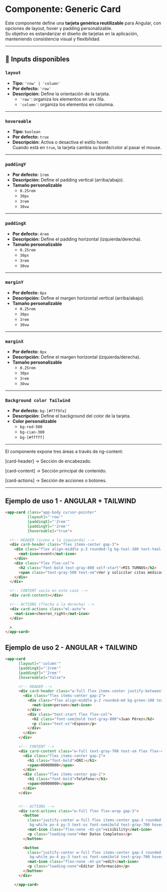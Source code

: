 # Componente: Generic Card

Este componente define una **tarjeta genérica reutilizable** para Angular, con opciones de layout, hover y padding personalizable.  
Su objetivo es estandarizar el diseño de tarjetas en la aplicación, manteniendo consistencia visual y flexibilidad.

---

## 🔧 Inputs disponibles

### `layout`
- **Tipo:** `'row' | 'column'`
- **Por defecto:** `'row'`
- **Descripción:** Define la orientación de la tarjeta.
  - `'row'`: organiza los elementos en una fila.
  - `'column'`: organiza los elementos en columna.

---

### `hovereable`
- **Tipo:** `boolean`
- **Por defecto:** `true`
- **Descripción:** Activa o desactiva el estilo hover.  
  Cuando está en `true`, la tarjeta cambia su borde/color al pasar el mouse.

---

### `paddingY`
- **Por defecto:** `1rem`
- **Descripción:** Define el padding vertical (arriba/abajo).
- **Tamaño personalizable**
  -  `0.25rem`
  -  `30px`
  -  `3rem`
  -  `30vw`


---

### `paddingX`
- **Por defecto:** `4rem`
- **Descripción:** Define el padding horizontal (izquierda/derecha).
- **Tamaño personalizable**
  -  `0.25rem`
  -  `30px`
  -  `3rem`
  -  `30vw`

---

### `marginY`
- **Por defecto:** `0px`
- **Descripción:** Define el margen horizontal vertical (arriba/abajo).
- **Tamaño personalizable**
  -  `0.25rem`
  -  `30px`
  -  `3rem`
  -  `30vw`

---

### `marginX`
- **Por defecto:** `0px`
- **Descripción:** Define el margen horizontal (izquierda/derecha).
- **Tamaño personalizable**
  -  `0.25rem`
  -  `30px`
  -  `3rem`
  -  `30vw`

---

### `Background color Tailwind`
- **Por defecto:** `bg-[#f7f9fa]`
- **Descripción:** Define el background del color de la tarjeta.
- **Color personalizable**
  -  `bg-red-500`
  -  `bg-cian-300`
  -  `bg-[#fffff]`

---

El componente expone tres áreas a través de ng-content:

[card-header] → Sección de encabezado.

[card-content] → Sección principal de contenido.

[card-actions] → Sección de acciones o botones.

---

##  Ejemplo de uso 1 - ANGULAR + TAILWIND

```html
<app-card class="app-body cursor-pointer"
          [layout]="'row'"
          [paddingX]="'2rem'"
          [paddingY]="'2rem'"
          [hovereable]="true">

  <!-- HEADER (icono a la izquierda) -->
  <div card-header class="flex items-center gap-3">
    <div class="flex align-middle p-3 rounded-lg bg-teal-100 text-teal-600">
      <mat-icon>event</mat-icon>
    </div>
    <div class="flex flex-col">
      <h2 class="font-bold text-gray-800 self-start">MIS TURNOS</h2>
      <span class="text-gray-500 text-sm">Ver y solicitar citas médicas</span>
    </div>
  </div>

  <!-- CONTENT vacío en este caso -->
  <div card-content></div>

  <!-- ACTIONS (flecha a la derecha) -->
  <div card-actions class="ml-auto">
    <mat-icon>chevron_right</mat-icon>
  </div>

  >
</app-card>
```

##  Ejemplo de uso 2 - ANGULAR + TAILWIND
```html
<app-card
      [layout]="'column'"
      [paddingX]="'2rem'"
      [paddingY]="'2rem'"
      [hovereable]="false">

      <!-- HEADER -->
      <div card-header class="w-full flex items-center justify-between">
        <div class="flex items-center gap-2">
          <div class="flex align-middle p-2 rounded-md bg-green-100 text-green-600">
            <mat-icon>person</mat-icon>
          </div>
          <div class="text-start flex flex-col">
            <h2 class="font-semibold text-gray-800">Juan Pérez</h2>
            <p class="text-xs">Esposo</p>
          </div>
        </div>
      </div>

      <!-- CONTENT -->
      <div card-content class="w-full text-gray-700 text-sm flex flex-col gap-2">
        <div class="flex items-center gap-2">
          <h1 class="font-bold">DNI:</h1>
          <span>00000000</span>
        </div>
        <div class="flex items-center gap-2">
          <h1 class="font-bold">Teléfono:</h1>
          <span>00000000</span>
        </div>
      </div>


      <!-- ACTIONS -->
      <div card-actions class="w-full flex flex-wrap gap-3">
        <button
          class="justify-center w-full flex items-center gap-3 rounded-lg border border-gray-300
           bg-white px-4 py-3 text-xs font-semibold text-gray-700 hover:bg-gray-50">
          <mat-icon class="flex-none -mt-px">visibility</mat-icon>
          <p class="leading-none">Ver Datos Completos</p>
        </button>

        <button
          class="justify-center w-full flex items-center gap-3 rounded-lg border border-gray-300
           bg-white px-4 py-3 text-xs font-semibold text-gray-700 hover:bg-gray-50">
          <mat-icon class="flex-none -mt-px">edit</mat-icon>
          <p class="leading-none">Editar Información</p>
        </button>
      </div>

    </app-card>
```
